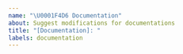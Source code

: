 ```yaml
---
name: "\U0001F4D6 Documentation"
about: Suggest modifications for documentations
title: "[Documentation]: "
labels: documentation
---
```


<!-- ⚠️⚠️ Do Not Delete These Comments. ⚠️⚠️ -->
<!-- Read our Rules of Conduct: https://github.com/SVijayB/Repo-Template/blob/master/.github/CODE_OF_CONDUCT.md -->
<!-- Please search existing issues to avoid creating duplicates. -->
<!--- Provide a general summary of your issue in the Title above -->

<!-- Describe the changes to the documentations you'd like. -->

<!-- Before submitting, click on the preview tab to check your work so far-->
